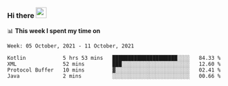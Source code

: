 ### Hi there <a href="https://www.gautamkrishnar.com/"><img src="https://media.giphy.com/media/hvRJCLFzcasrR4ia7z/giphy.gif" width="25px"></a>

📊 **This week I spent my time on**

<!--START_SECTION:waka-->
```text
Week: 05 October, 2021 - 11 October, 2021

Kotlin            5 hrs 53 mins   █████████████████████░░░░   84.33 % 
XML               52 mins         ███░░░░░░░░░░░░░░░░░░░░░░   12.60 % 
Protocol Buffer   10 mins         ▓░░░░░░░░░░░░░░░░░░░░░░░░   02.41 % 
Java              2 mins          ░░░░░░░░░░░░░░░░░░░░░░░░░   00.66 % 
```
<!--END_SECTION:waka-->
